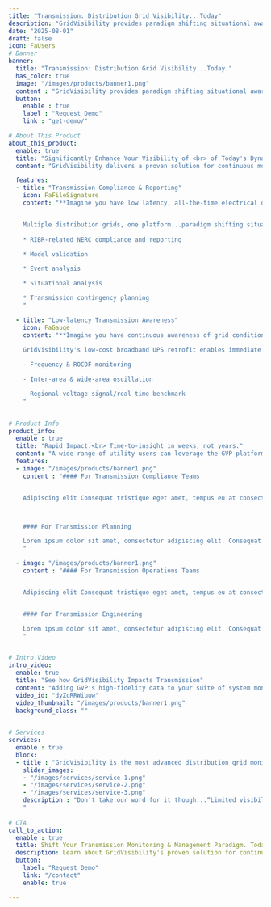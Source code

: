 ```yaml
---
title: "Transmission: Distribution Grid Visibility...Today"
description: "GridVisibility provides paradigm shifting situational awareness across the entire distribution grid."
date: "2025-08-01"
draft: false
icon: FaUsers
# Banner
banner:
  title: "Transmission: Distribution Grid Visibility...Today."
  has_color: true
  image: "/images/products/banner1.png"
  content : "GridVisibility provides paradigm shifting situational awareness across the entire distribution grid. GVP enables the next generation of FERC & NERC IBR-related regulatory compliance, model valiation & event analysis."
  button:
    enable : true
    label : "Request Demo"
    link : "get-demo/"

# About This Product
about_this_product:
  enable: true
  title: "Significantly Enhance Your Visibility of <br> of Today's Dynamic Grid."
  content: "GridVisibility delivers a proven solution for continuous monitoring and state-of-the-grid visibility. Utilizing existing broadband infrastructure, the GridVisibility Platform (GVP) provides high fidelity, time synchronized data that enhances the utility's ability to drive improved grid reliability and resiliency."

  features:
  - title: "Transmission Compliance & Reporting"
    icon: FaFileSignature
    content: "**Imagine you have low latency, all-the-time electrical data, enabling unprecedented visibility and situation awareness of distribution grid behaviors. **


    Multiple distribution grids, one platform...paradigm shifting situational awareness across the entire grid..
    
    * RIBR-related NERC compliance and reporting

    * Model validation

    * Event analysis

    * Situational analysis

    * Transmission contingency planning
    "

  - title: "Low-latency Transmission Awareness"
    icon: FaGauge
    content: "**Imagine you have continuous awareness of grid conditions & behaviors.**

    GridVisibility's low-cost broadband UPS retrofit enables immediate high-fidelity grid voltage and frequency monitoring 24/7/365 at scale. Grid management...not models.
    
    - Frequency & ROCOF monitoring

    - Inter-area & wide-area oscillation

    - Regional voltage signal/real-time benchmark
    "

      
# Product Info
product_info:
  enable : true
  title: "Rapid Impact:<br> Time-to-insight in weeks, not years."
  content: "A wide range of utility users can leverage the GVP platform for THEIR needs. GVP's user-designed web interface, ad hoc data downloads, and API-native data delivery capabilities enable every type of workflow integration."
  features:
  - image: "/images/products/banner1.png"
    content : "#### For Transmission Compliance Teams


    Adipiscing elit Consequat tristique eget amet, tempus eu at consecttur. Leo facilisi nunc viverra tellus. Ac laoreet sit vel consquat. consectetur adipiscing elit. tempus eu at consecttur.



    #### For Transmission Planning

    Lorem ipsum dolor sit amet, consectetur adipiscing elit. Consequat tristique eget amet, tempus eu at consecttur. Leo facilisi nunc viverra tellus. Ac laoreet sit vel consquat.
    "

  - image: "/images/products/banner1.png"
    content : "#### For Transmission Operations Teams


    Adipiscing elit Consequat tristique eget amet, tempus eu at consecttur. Leo facilisi nunc viverra tellus. Ac laoreet sit vel consquat. consectetur adipiscing elit. tempus eu at consecttur.


    #### For Transmission Engineering

    Lorem ipsum dolor sit amet, consectetur adipiscing elit. Consequat tristique eget amet, tempus eu at consecttur. Leo facilisi nunc viverra tellus. Ac laoreet sit vel consquat.
    "


# Intro Video
intro_video:
  enable: true
  title: "See how GridVisibility Impacts Transmission"
  content: "Adding GVP's high-fidelity data to your suite of system monitoring tools significantly enhances your visibility of an increasingly dynamic grid."
  video_id: "dyZcRRWiuuw"
  video_thumbnail: "/images/products/banner1.png"
  background_class: ""

      
# Services
services:
  enable : true
  block:
  - title : "GridVisibility is the most advanced distribution grid monitoring solution today."
    slider_images:
    - "/images/services/service-1.png"
    - "/images/services/service-2.png"
    - "/images/services/service-3.png"
    description : "Don't take our word for it though...“Limited visibility of the distribution system beyond the substation, enormous costs to deploy distribution-level monitoring systems including phasor measurements units (PMUs), and the prevalence of DERs and grid-edge technologies in Vermont makes GVP a uniquely effective solution and important long-term partner.” (Elevate Energy Consulting)
    "
      
# CTA
call_to_action:
  enable : true
  title: Shift Your Transmission Monitoring & Management Paradigm. Today.
  description: Learn about GridVisibility's proven solution for continuous monitoring and state-of-the-grid visibility!
  button:
    label: "Request Demo"
    link: "/contact"
    enable: true

---
```

